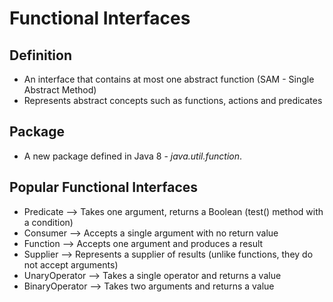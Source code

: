 # Functional Interfaces

## Definition
   - An interface that contains at most one abstract function (SAM - Single Abstract Method)
   - Represents abstract concepts such as functions, actions and predicates

## Package
   - A new package defined in Java 8 - _java.util.function_.

## Popular Functional Interfaces
   - Predicate --> Takes one argument, returns a Boolean (test() method with a condition)
   - Consumer --> Accepts a single argument with no return value
   - Function --> Accepts one argument and produces a result
   - Supplier --> Represents a supplier of results (unlike functions, they do not accept arguments)
   - UnaryOperator --> Takes a single operator and returns a value
   - BinaryOperator --> Takes two arguments and returns a value



